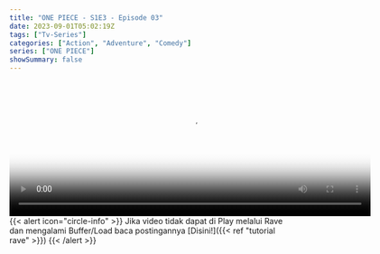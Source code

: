 ```yaml
---
title: "ONE PIECE - S1E3 - Episode 03"
date: 2023-09-01T05:02:19Z
tags: ["Tv-Series"]
categories: ["Action", "Adventure", "Comedy"]
series: ["ONE PIECE"]
showSummary: false
---
```


<video id="video-2" 
class="art-preview lazy video-js vjs-default-skin vjs-big-play-centered" 
controls preload="auto" 
width="640" 
height="240" 
poster="https://www.themoviedb.org/t/p/original/dHRjYJETHIsnI8eS5KgWPKS4Oki.jpg" 
data-setup='{ "example_option": true, "width": "auto", "height": "auto", "techOrder": ["html5","flash"] }' 
onseeked="true"> <source src="https://kp3d-my.sharepoint.com/personal/ryoo_kp3d_onmicrosoft_com/_layouts/15/download.aspx?share=EbC7WGSpLMlEmiuA-NTzOeYB8948YAn24F2TO0nEq0uKDg" type='video/mp4'>
</video>
<br>
{{< alert icon="circle-info" >}}
Jika video tidak dapat di Play melalui Rave dan mengalami Buffer/Load baca postingannya [Disini!]({{< ref "tutorial rave" >}})
{{< /alert >}}